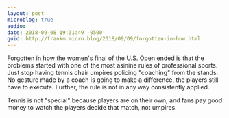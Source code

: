 ```yaml
---
layout: post
microblog: true
audio: 
date: 2018-09-08 19:31:49 -0500
guid: http://frankm.micro.blog/2018/09/09/forgotten-in-how.html
---
```

Forgotten in how the women's final of the U.S. Open ended is that the problems started with one of the most asinine rules of professional sports. Just stop having tennis chair umpires policing "coaching" from the stands. No gesture made by a coach is going to make a difference, the players still have to execute. Further, the rule is not in any way consistently applied.

Tennis is not "special" because players are on their own, and fans pay good money to watch the players decide that match, not umpires. 
